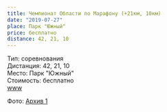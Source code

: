 ```yaml
---
title: Чемпионат Области по Марафону (+21км, 10км)
date: "2019-07-27"
place: Парк "Южный"
price: бесплатно
distance: 42, 21, 10
---
```


Тип: соревнования<br/>
Дистанция: 42, 21, 10<br/>
Место: Парк "Южный"<br/>
Стоимость: бесплатно<br/>
[www](https://vk.com/la_kenig?w=wall-795150_14002)

Фото: [Архив 1](https://vk.com/feed?z=album-41890226_266461347)
